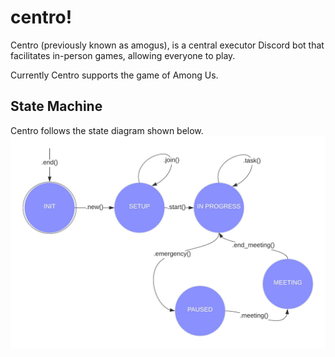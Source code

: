 # centro!
Centro (previously known as amogus), is a central executor Discord bot that facilitates in-person games, allowing everyone to play.

Currently Centro supports the game of Among Us.

## State Machine
Centro follows the state diagram shown below.
![Alt text](state-diagram.jpeg)
